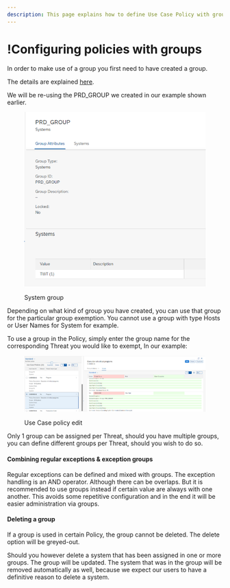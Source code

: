 ```yaml
---
description: This page explains how to define Use Case Policy with groups.
---
```


# !Configuring policies with groups

In order to make use of a group you first need to have created a group.

The details are explained [here](../group-application.md).



We will be re-using the PRD\_GROUP we created in our example shown earlier.

<figure><img src="../../.gitbook/assets/image (1) (6).png" alt=""><figcaption><p>System group</p></figcaption></figure>

Depending on what kind of group you have created, you can use that group for the particular group exemption. You cannot use a group with type Hosts or User Names for System for example.

To use a group in the Policy, simply enter the group name for the corresponding Threat you would like to exempt, In our example:

<figure><img src="../../.gitbook/assets/image (1) (7).png" alt=""><figcaption><p>Use Case policy edit</p></figcaption></figure>

Only 1 group can be assigned per Threat, should you have multiple groups, you can define different groups per Threat, should you wish to do so.

#### Combining regular exceptions & exception groups

Regular exceptions can be defined and mixed with groups. The exception handling is an AND operator. Although there can be overlaps. But it is recommended to use groups instead if certain value are always with one another. This avoids some repetitive configuration and in the end it will be easier administration via groups.



#### Deleting a group

If a group is used in certain Policy, the group cannot be deleted. The delete option will be greyed-out.

Should you however delete a system that has been assigned in one or more groups. The group will be updated. The system that was in the group will be removed automatically as well, because we expect our users to have a definitive reason to delete a system.

